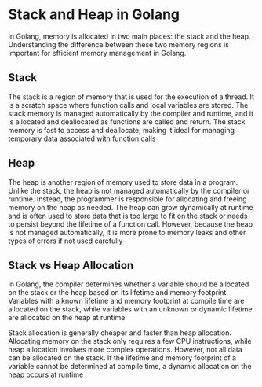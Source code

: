 # Stack and Heap in Golang

In Golang, memory is allocated in two main places: the stack and the heap. Understanding the difference between these two memory regions is important for efficient memory management in Golang.

## Stack

The stack is a region of memory that is used for the execution of a thread. It is a scratch space where function calls and local variables are stored. The stack memory is managed automatically by the compiler and runtime, and it is allocated and deallocated as functions are called and return. The stack memory is fast to access and deallocate, making it ideal for managing temporary data associated with function calls 


## Heap

The heap is another region of memory used to store data in a program. Unlike the stack, the heap is not managed automatically by the compiler or runtime. Instead, the programmer is responsible for allocating and freeing memory on the heap as needed. The heap can grow dynamically at runtime and is often used to store data that is too large to fit on the stack or needs to persist beyond the lifetime of a function call. However, because the heap is not managed automatically, it is more prone to memory leaks and other types of errors if not used carefully 

## Stack vs Heap Allocation

In Golang, the compiler determines whether a variable should be allocated on the stack or the heap based on its lifetime and memory footprint. Variables with a known lifetime and memory footprint at compile time are allocated on the stack, while variables with an unknown or dynamic lifetime are allocated on the heap at runtime 

Stack allocation is generally cheaper and faster than heap allocation. Allocating memory on the stack only requires a few CPU instructions, while heap allocation involves more complex operations. However, not all data can be allocated on the stack. If the lifetime and memory footprint of a variable cannot be determined at compile time, a dynamic allocation on the heap occurs at runtime 